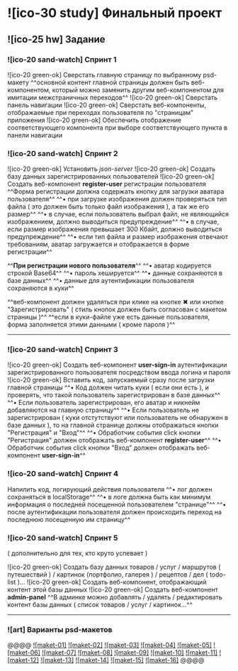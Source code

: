 # ![ico-30 study] Финальный проект

## ![ico-25 hw] Задание

### ![ico-20 sand-watch] Спринт 1

![ico-20 green-ok] Сверстать главную страницу по выбранному psd-макету
^^основной контент главной страницы должен быть веб-компонентом, который можно заменить другим веб-компонентом для имитации межстраничных переходов^^
![ico-20 green-ok] Сверстать панель навигации
![ico-20 green-ok] Сверстать веб-компоненты, отображаемые при переходах пользователя по "страницам" приложения
![ico-20 green-ok] Обеспечить отображение соответствующего компонента при выборе соответствующего пункта в панели навигации

### ![ico-20 sand-watch] Спринт 2

![ico-20 green-ok] Установить _json-server_
![ico-20 green-ok] Создать базу данных зарегистрированных пользователей
![ico-20 green-ok] Создать веб-компонент **register-user** регистрации пользователя
^^Форма регистрации должна содержать кнопку для загрузки аватара пользователя^^
^^• при загрузке изображения должен проверяться тип файла ( это должен быть только файл изображения ), а так же его размер^^
^^• в случае, если пользователь выбрал файл, не являющийся изображением, должно выводиться предупреждение^^
^^• в случае, если размер изображения превышает 300 Кбайт, должно выводиться предупреждение^^
^^• если тип файла и размер изображения отвечают требованиям, аватар загружается и отображается в форме регистрации^^

^^**При регистрации нового пользователя**^^
^^• аватар кодируется строкой Base64^^
^^• пароль хешируется^^
^^• данные сохраняются в базе данных^^
^^• данные для аутентификации пользователя сохраняются в куки^^

^^веб-компонент должен удаляться при клике на кнопке ✖ или кнопке "Зарегистрировать" ( стиль кнопок должен быть согласован с макетом страницы )^^
^^если в куки-файле уже есть данные пользователя, форма заполняется этими данными ( кроме пароля )^^

_________________________________________________________

### ![ico-20 sand-watch] Спринт 3

![ico-20 green-ok] Создать веб-компонент **user-sign-in** аутентификации зарегистрированного пользователя посредством ввода логина и пароля
![ico-20 green-ok] Вставить код, запускаемый сразу после загрузки главной страницы
^^• Код должен читать куки ( если они есть ), и проверять, что такой пользователь зарегистрирован в базе данных^^
^^• Если пользователь зарегистрирован, его аватар и никнейм добавляются на главную страницу^^
^^• Если пользователь не зарегистрирован ( куки отстутствуют или пользователь не обнаружен в базе данных ), то на главной странице должны отображаться кнопки "Регистрация" и "Вход"^^
^^• Обработчик события click кнопки "Регистрация" должен отображать веб-компонент **register-user**^^
^^• Обработчик события click кнопки "Вход" должен отображать веб-компонент **user-sign-in**^^

### ![ico-20 sand-watch] Спринт 4

Напилить код, логирующий действия пользователя
^^• лог должен сохраняться в localStorage^^
^^• в логе должна быть как минимум информация о последней посещенной пользователем "странице"^^
^^• после аутентификации пользователя должен происходить переход на последнюю посещенную им страницу^^

### ![ico-20 sand-watch] Спринт 5

( дополнительно для тех, кто круто успевает )

![ico-20 green-ok] Создать базу данных товаров / услуг / маршрутов ( путешествий ) / картинок (портфолио, галерея ) / рецептов / дел ( todo-list )...
![ico-20 green-ok] Создать веб-компонент, отображающий контент этой базы данных
![ico-20 green-ok] Создать веб-компонент **admin-panel**
^^В админке можно добавлять / удалять / редактировать контент базы данных ( список товаров / услуг / картинок...^^

_____________________________________________________________________

### ![art] Варианты psd-макетов

@@@@
    [![maket-01]](http://psd-html-css.ru/sites/default/files/public/old/rar_files/Olios_Template.zip)
    [![maket-02]](http://psd-html-css.ru/sites/default/files/public/upload/template-files/piroll.zip)
    [![maket-03]](http://psd-html-css.ru/sites/default/files/public/old/rar_files/StockPhotosWebsite.rar)
    [![maket-04]](http://psd-html-css.ru/sites/default/files/public/old/rar_files/Gallaria-FreeBlogTemplateDesign.rar)
    [![maket-05]](http://psd-html-css.ru/sites/default/files/public/old/rar_files/ProfessionalWebsiteTemplateleo.rar)
    [![maket-06]](http://psd-html-css.ru/sites/default/files/public/old/rar_files/FreeOnlineShopWebsiteTemplatePSD.zip)
    [![maket-07]](http://psd-html-css.ru/sites/default/files/public/old/rar_files/Portal_UI.psd.zip)
    [![maket-08]](http://psd-html-css.ru/sites/default/files/public/old/rar_files/BeautifulTravelandHotel.rar)
    [![maket-09]](http://psd-html-css.ru/sites/default/files/public/old/rar_files/Marcy-free-peronal-blog-psd-template.zip)
    [![maket-10]](http://psd-html-css.ru/sites/default/files/public/old/rar_files/freelancer232.zip)
    [![maket-11]](http://psd-html-css.ru/sites/default/files/public/old/rar_files/THEYALOW.rar)
    [![maket-12]](http://psd-html-css.ru/sites/default/files/public/old/rar_files/BWTemplate.zip)
    [![maket-13]](http://psd-html-css.ru/sites/default/files/public/old/rar_files/SinglePageWebsite.rar)
    [![maket-14]](http://psd-html-css.ru/sites/default/files/public/upload/template-files/alexis.zip)
    [![maket-15]](http://psd-html-css.ru/sites/default/files/public/old/rar_files/Boostfolia.zip)
    [![maket-16]](http://psd-html-css.ru/sites/default/files/public/old/rar_files/PinballResponsiveGridStyleBlogPSD.rar)
@@@@
